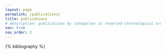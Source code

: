 ```yaml
---
layout: page
permalink: /publications/
title: publications
# description: publications by categories in reversed chronological order. generated by jekyll-scholar.
nav: true
nav_order: 2
---
```


<!-- Use preview={brownian-motion.gif} to include a preview image in bibliography -->

<!-- _pages/publications.md -->
<div class="publications">
{% bibliography %}
</div>
